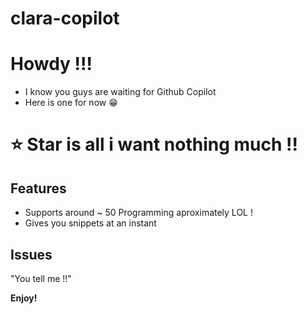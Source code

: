 # clara-copilot

# Howdy !!!
- I know you guys are waiting for Github Copilot
- Here is one for now 😁

# ⭐ Star is all i want nothing much !!

## Features

- Supports around ~ 50 Programming aproximately LOL !
- Gives you snippets at an instant 

## Issues
 
"You tell me !!"

**Enjoy!**
